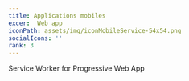```yaml
---
title: Applications mobiles
excer:  Web app
iconPath: assets/img/iconMobileService-54x54.png
socialIcons: ''
rank: 3
---
```


Service Worker for Progressive Web App